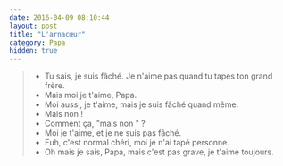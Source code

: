```yaml
---
date: 2016-04-09 08:10:44
layout: post
title: "L'arnacœur"
category: Papa
hidden: true
---
```


> - Tu sais, je suis fâché. Je n'aime pas quand tu tapes ton grand frère.
> - Mais moi je t'aime, Papa.
> - Moi aussi, je t'aime, mais je suis fâché quand même.
> - Mais non !
> - Comment ça, "mais non " ?
> - Moi je t'aime, et je ne suis pas fâché.
> - Euh, c'est normal chéri, moi je n'ai tapé personne.
> - Oh mais je sais, Papa, mais c'est pas grave, je t'aime toujours.
